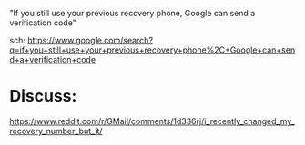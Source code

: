 "If you still use your previous recovery phone, Google can send a verification code"

sch: https://www.google.com/search?q=if+you+still+use+your+previous+recovery+phone%2C+Google+can+send+a+verification+code

# Discuss:
https://www.reddit.com/r/GMail/comments/1d336rj/i_recently_changed_my_recovery_number_but_it/
